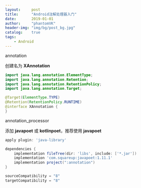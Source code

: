 ```yaml
---
layout:     post
title:      "Android注解处理器入门"
date:       2019-01-01
author:     "phantomVK"
header-img: "img/bg/post_bg.jpg"
catalog:    true
tags:
    - Android
---
```


annotation

创建名为 __XAnnotation__

```java
import java.lang.annotation.ElementType;
import java.lang.annotation.Retention;
import java.lang.annotation.RetentionPolicy;
import java.lang.annotation.Target;

@Target(ElementType.TYPE)
@Retention(RetentionPolicy.RUNTIME)
@interface XAnnotation {
}
```

annotation_processor

添加 __javapoet__ 或 __kotlinpoet__，推荐使用 __javapoet__


```groovy
apply plugin: 'java-library'

dependencies {
    implementation fileTree(dir: 'libs', include: ['*.jar'])
    implementation 'com.squareup:javapoet:1.11.1'
    implementation project(":annotation")
}

sourceCompatibility = "8"
targetCompatibility = "8"
```

